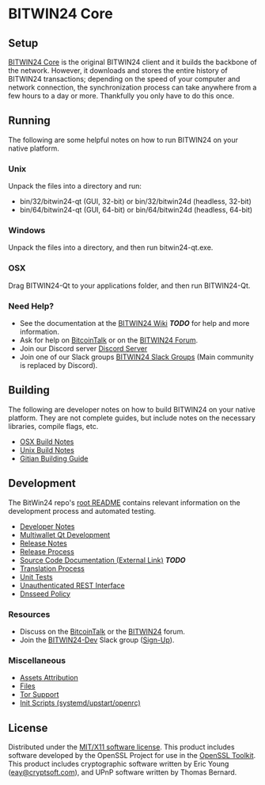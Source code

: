 BITWIN24 Core
=====================

Setup
---------------------
[BITWIN24 Core](https://bitwin24work.io/wallet) is the original BITWIN24 client and it builds the backbone of the network. However, it downloads and stores the entire history of BITWIN24 transactions; depending on the speed of your computer and network connection, the synchronization process can take anywhere from a few hours to a day or more. Thankfully you only have to do this once.

Running
---------------------
The following are some helpful notes on how to run BITWIN24 on your native platform.

### Unix

Unpack the files into a directory and run:

- bin/32/bitwin24-qt (GUI, 32-bit) or bin/32/bitwin24d (headless, 32-bit)
- bin/64/bitwin24-qt (GUI, 64-bit) or bin/64/bitwin24d (headless, 64-bit)

### Windows

Unpack the files into a directory, and then run bitwin24-qt.exe.

### OSX

Drag BITWIN24-Qt to your applications folder, and then run BITWIN24-Qt.

### Need Help?

* See the documentation at the [BITWIN24 Wiki](https://en.bitcoin.it/wiki/Main_Page) ***TODO***
for help and more information.
* Ask for help on [BitcoinTalk](https://bitcointalk.org/index.php?topic=2402932) or on the [BITWIN24 Forum](http://forum.bitwin24work.io/).
* Join our Discord server [Discord Server](https://discord.bitwin24work.io)
* Join one of our Slack groups [BITWIN24 Slack Groups](https://bitwin24work.io/slack-logins/) (Main community is replaced by Discord).

Building
---------------------
The following are developer notes on how to build BITWIN24 on your native platform. They are not complete guides, but include notes on the necessary libraries, compile flags, etc.

- [OSX Build Notes](build-osx.md)
- [Unix Build Notes](build-unix.md)
- [Gitian Building Guide](gitian-building.md)

Development
---------------------
The BitWin24 repo's [root README](https://github.com/BITWIN24-Project/BITWIN24/blob/master/README.md) contains relevant information on the development process and automated testing.

- [Developer Notes](developer-notes.md)
- [Multiwallet Qt Development](multiwallet-qt.md)
- [Release Notes](release-notes.md)
- [Release Process](release-process.md)
- [Source Code Documentation (External Link)](https://dev.visucore.com/bitcoin/doxygen/) ***TODO***
- [Translation Process](translation_process.md)
- [Unit Tests](unit-tests.md)
- [Unauthenticated REST Interface](REST-interface.md)
- [Dnsseed Policy](dnsseed-policy.md)

### Resources

* Discuss on the [BitcoinTalk](https://bitcointalk.org/index.php?topic=1262920.0) or the [BITWIN24](http://forum.bitwin24work.io/) forum.
* Join the [BITWIN24-Dev](https://bitwin24-dev.slack.com/) Slack group ([Sign-Up](https://bitwin24-dev.herokuapp.com/)).

### Miscellaneous
- [Assets Attribution](assets-attribution.md)
- [Files](files.md)
- [Tor Support](tor.md)
- [Init Scripts (systemd/upstart/openrc)](init.md)

License
---------------------
Distributed under the [MIT/X11 software license](http://www.opensource.org/licenses/mit-license.php).
This product includes software developed by the OpenSSL Project for use in the [OpenSSL Toolkit](https://www.openssl.org/). This product includes
cryptographic software written by Eric Young ([eay@cryptsoft.com](mailto:eay@cryptsoft.com)), and UPnP software written by Thomas Bernard.

